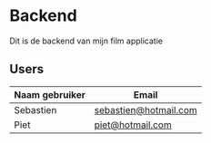# Backend
Dit is de backend van mijn film applicatie

## Users
Naam gebruiker | Email
------------ | -------------
Sebastien | sebastien@hotmail.com
Piet | piet@hotmail.com
